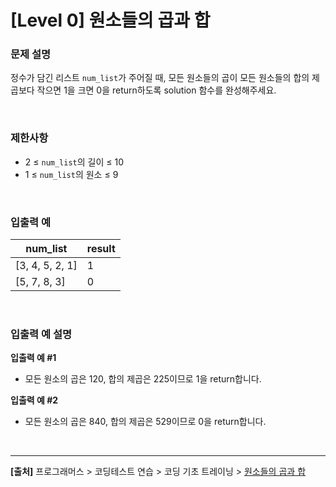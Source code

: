 # [Level 0] 원소들의 곱과 합

### 문제 설명
정수가 담긴 리스트 `num_list`가 주어질 때, 모든 원소들의 곱이 모든 원소들의 합의 제곱보다 작으면 1을 크면 0을 return하도록 solution 함수를 완성해주세요.

<br>

### 제한사항
* 2 ≤ `num_list`의 길이 ≤ 10
* 1 ≤ `num_list`의 원소 ≤ 9

<br>

### 입출력 예
|num_list|result|
|--------|------|
|[3, 4, 5, 2, 1]|1|
|[5, 7, 8, 3]|0|

<br>

### 입출력 예 설명
**입출력 예 #1**
* 모든 원소의 곱은 120, 합의 제곱은 225이므로 1을 return합니다.

**입출력 예 #2**
* 모든 원소의 곱은 840, 합의 제곱은 529이므로 0을 return합니다.

<br>

---
**[출처]** 프로그래머스 > 코딩테스트 연습 > 코딩 기초 트레이닝 > [원소들의 곱과 합](https://school.programmers.co.kr/learn/courses/30/lessons/181929)